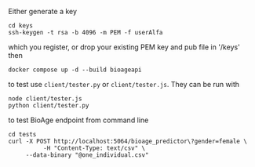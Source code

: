 Either generate a key
```
cd keys
ssh-keygen -t rsa -b 4096 -m PEM -f userAlfa
```
which you register, or drop your existing PEM key and pub file in '/keys'
then
```
docker compose up -d --build bioageapi
```

to test use `client/tester.py` or `client/tester.js`. 
They can be run with 
```
node client/tester.js
python client/tester.py
```

to test BioAge endpoint from command line
```
cd tests
curl -X POST http://localhost:5064/bioage_predictor\?gender=female \
          -H "Content-Type: text/csv" \
     --data-binary "@one_individual.csv"
```